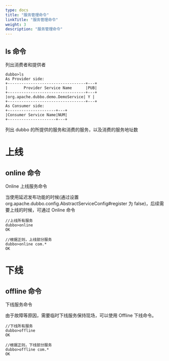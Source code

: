 ```yaml
---
type: docs
title: "服务管理命令"
linkTitle: "服务管理命令"
weight: 3
description: "服务管理命令"
---
```



## ls 命令

列出消费者和提供者

```
dubbo>ls
As Provider side:
+----------------------------------+---+
|       Provider Service Name      |PUB|
+----------------------------------+---+
|org.apache.dubbo.demo.DemoService| Y |
+----------------------------------+---+
As Consumer side:
+---------------------+---+
|Consumer Service Name|NUM|
+---------------------+---+
```
列出 dubbo 的所提供的服务和消费的服务，以及消费的服务地址数

# 上线

## online 命令

Online 上线服务命令

当使用延迟发布功能的时候(通过设置 org.apache.dubbo.config.AbstractServiceConfig#register 为 false)，后续需要上线的时候，可通过 Online 命令
```
//上线所有服务
dubbo>online
OK

//根据正则，上线部分服务
dubbo>online com.*
OK
```

# 下线


## offline 命令

下线服务命令

由于故障等原因，需要临时下线服务保持现场，可以使用 Offline 下线命令。

```
//下线所有服务
dubbo>offline
OK

//根据正则，下线部分服务
dubbo>offline com.*
OK
```
